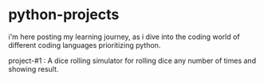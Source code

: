 # python-projects
i'm here posting my learning journey, as i dive into the coding world of different coding languages prioritizing python.  

project-#1 : A dice rolling simulator for rolling dice any number of times and showing result.    
